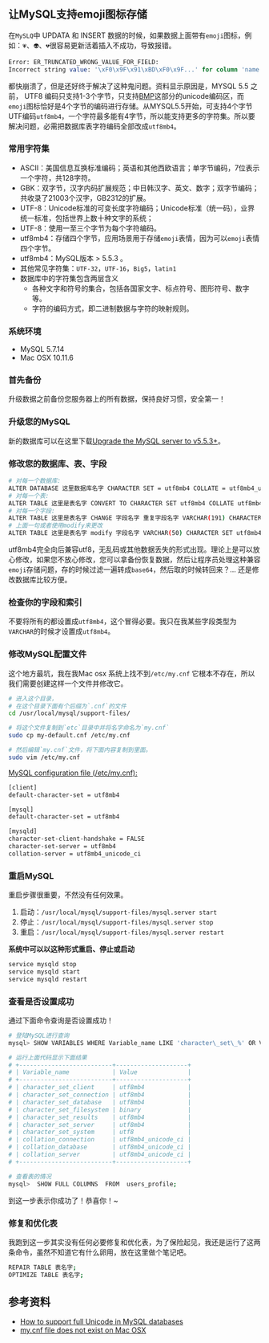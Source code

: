 
让MySQL支持emoji图标存储
---

在`MySLQ`中 UPDATA 和 INSERT 数据的时候，如果数据上面带有`emoji`图标，例如：`💗`、`👽`、`💔`很容易更新活着插入不成功，导致报错。

```sql
Error: ER_TRUNCATED_WRONG_VALUE_FOR_FIELD: 
Incorrect string value: '\xF0\x9F\x91\xBD\xF0\x9F...' for column 'name' at row
```

都快崩溃了，但是还好终于解决了这种鬼问题。资料显示原因是，MYSQL 5.5 之前， UTF8 编码只支持1-3个字节，只支持[BMP](http://en.wikipedia.org/wiki/Mapping_of_Unicode_characters)这部分的unicode编码区，而`emoji`图标恰好是4个字节的编码进行存储。从MYSQL5.5开始，可支持4个字节UTF编码`utf8mb4`，一个字符最多能有4字节，所以能支持更多的字符集。所以要解决问题，必需把数据库表字符编码全部改成`utf8mb4`。

### 常用字符集

- ASCII：美国信息互换标准编码；英语和其他西欧语言；单字节编码，7位表示一个字符，共128字符。
- GBK：双字节，汉字内码扩展规范；中日韩汉字、英文、数字；双字节编码；共收录了21003个汉字，GB2312的扩展。
- UTF-8：Unicode标准的可变长度字符编码；Unicode标准（统一码），业界统一标准，包括世界上数十种文字的系统；
- UTF-8：使用一至三个字节为每个字符编码。
- utf8mb4：存储四个字节，应用场景用于存储`emoji`表情，因为可以`emoji`表情四个字节。
- utf8mb4：MySQL版本 > 5.5.3 。
- 其他常见字符集：`UTF-32`，`UTF-16`，`Big5`，`latin1`
- 数据库中的字符集包含两层含义
  - 各种文字和符号的集合，包括各国家文字、标点符号、图形符号、数字等。
  - 字符的编码方式，即二进制数据与字符的映射规则。

### 系统环境

- MySQL 5.7.14  
- Mac OSX 10.11.6


### 首先备份

升级数据之前备份您服务器上的所有数据，保持良好习惯，安全第一！

### 升级您的MySQL

新的数据库可以在这里下载[Upgrade the MySQL server to v5.5.3+](https://dev.mysql.com/downloads/mysql/)。

### 修改您的数据库、表、字段

```bash
# 对每一个数据库:
ALTER DATABASE 这里数据库名字 CHARACTER SET = utf8mb4 COLLATE = utf8mb4_unicode_ci;
# 对每一个表:
ALTER TABLE 这里是表名字 CONVERT TO CHARACTER SET utf8mb4 COLLATE utf8mb4_unicode_ci;
# 对每一个字段:
ALTER TABLE 这里是表名字 CHANGE 字段名字 重复字段名字 VARCHAR(191) CHARACTER SET utf8mb4 COLLATE utf8mb4_unicode_ci;
# 上面一句或者使用modify来更改
ALTER TABLE 这里是表名字 modify 字段名字 VARCHAR(50) CHARACTER SET utf8mb4 COLLATE utf8mb4_unicode_ci DEFAULT '';
```
utf8mb4完全向后兼容utf8，无乱码或其他数据丢失的形式出现。理论上是可以放心修改，如果您不放心修改，您可以拿备份恢复数据，然后让程序员处理这种兼容`emoji`存储问题，存的时候过滤一遍转成`base64`，然后取的时候转回来？...  还是修改数据库比较方便。

### 检查你的字段和索引

不要将所有的都设置成`utf8mb4`，这个冒得必要。我只在我某些字段类型为`VARCHAR`的时候才设置成`utf8mb4`。

### 修改MySQL配置文件

这个地方最坑，我在我Mac osx 系统上找不到`/etc/my.cnf` 它根本不存在，所以我们需要创建这样一个文件并修改它。

```bash
# 进入这个目录，
# 在这个目录下面有个后缀为`.cnf`的文件
cd /usr/local/mysql/support-files/

# 将这个文件复制到`etc`目录中并将名字命名为`my.cnf`
sudo cp my-default.cnf /etc/my.cnf

# 然后编辑`my.cnf`文件，将下面内容复制到里面。
sudo vim /etc/my.cnf
```

[MySQL configuration file (/etc/my.cnf):](https://dev.mysql.com/doc/refman/5.5/en/option-files.html)


```bash
[client]
default-character-set = utf8mb4

[mysql]
default-character-set = utf8mb4

[mysqld]
character-set-client-handshake = FALSE
character-set-server = utf8mb4
collation-server = utf8mb4_unicode_ci
```

### 重启MySQL

重启步骤很重要，不然没有任何效果。

1. 启动：`/usr/local/mysql/support-files/mysql.server start `
2. 停止：`/usr/local/mysql/support-files/mysql.server stop `
3. 重启：`/usr/local/mysql/support-files/mysql.server restart`

**系统中可以以这种形式重启、停止或启动**

```bash
service mysqld stop
service mysqld start
service mysqld restart
```


### 查看是否设置成功

通过下面命令查询是否设置成功！

```bash
# 登陆MySQL进行查询
mysql> SHOW VARIABLES WHERE Variable_name LIKE 'character\_set\_%' OR Variable_name LIKE 'collation%';

# 运行上面代码显示下面结果
# +--------------------------+--------------------+
# | Variable_name            | Value              |
# +--------------------------+--------------------+
# | character_set_client     | utf8mb4            |
# | character_set_connection | utf8mb4            |
# | character_set_database   | utf8mb4            |
# | character_set_filesystem | binary             |
# | character_set_results    | utf8mb4            |
# | character_set_server     | utf8mb4            |
# | character_set_system     | utf8               |
# | collation_connection     | utf8mb4_unicode_ci |
# | collation_database       | utf8mb4_unicode_ci |
# | collation_server         | utf8mb4_unicode_ci |
# +--------------------------+--------------------+

# 查看表的情况
mysql>  SHOW FULL COLUMNS  FROM  users_profile;
```

到这一步表示你成功了！恭喜你！~

### 修复和优化表

我跑到这一步其实没有任何必要修复和优化表，为了保险起见，我还是运行了这两条命令，虽然不知道它有什么卵用，放在这里做个笔记吧。

```bash
REPAIR TABLE 表名字;
OPTIMIZE TABLE 表名字;
```

## 参考资料

- [How to support full Unicode in MySQL databases](https://mathiasbynens.be/notes/mysql-utf8mb4#character-sets)
- [my.cnf file does not exist on Mac OSX](http://forums.mysql.com/read.php?11,366143,376017#msg-376017)